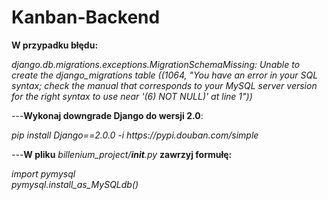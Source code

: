 # Kanban-Backend

<b>W przypadku błędu:</b>
<p><i>django.db.migrations.exceptions.MigrationSchemaMissing: 
Unable to create the django_migrations table ((1064, "You have an error in your SQL syntax;
check the manual that corresponds to your MySQL server version for the right syntax to use near '(6) NOT NULL)' at line 1"))</i></p>

---<b>Wykonaj downgrade Django do wersji 2.0</b>:
<p><i>pip install Django==2.0.0 -i https://pypi.douban.com/simple</i></p> 

---<b>W pliku</b> <i>billenium_project/__init__.py</i> <b>zawrzyj formułę: </b>
<p><i>import pymysql
  <br>pymysql.install_as_MySQLdb()</i></p>

